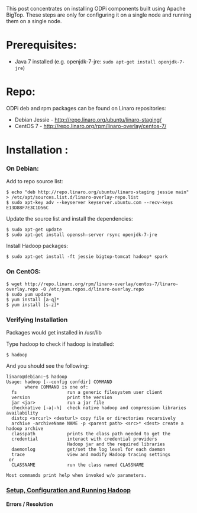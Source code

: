 This post concentrates on installing ODPi components built using Apache BigTop. These steps are only for configuring it on a single node and running them on a single node.

# Prerequisites:

* Java 7 installed (e.g. openjdk-7-jre: `sudo apt-get install openjdk-7-jre`)

# Repo:

ODPi deb and rpm packages can be found on Linaro repositories:

* Debian Jessie - http://repo.linaro.org/ubuntu/linaro-staging/
* CentOS 7 - http://repo.linaro.org/rpm/linaro-overlay/centos-7/


# Installation :

### On Debian:

Add to repo source list:

    $ echo "deb http://repo.linaro.org/ubuntu/linaro-staging jessie main" > /etc/apt/sources.list.d/linaro-overlay-repo.list
    $ sudo apt-key adv --keyserver keyserver.ubuntu.com --recv-keys E13D88F7E3C1D56C

Update the source list and install the dependencies:

    $ sudo apt-get update
    $ sudo apt-get install openssh-server rsync openjdk-7-jre

Install Hadoop packages:

    $ sudo apt-get install -ft jessie bigtop-tomcat hadoop* spark

### On CentOS:

    $ wget http://repo.linaro.org/rpm/linaro-overlay/centos-7/linaro-overlay.repo -O /etc/yum.repos.d/linaro-overlay.repo
    $ sudo yum update
    $ yum install [a-q]*
    $ yum install [s-z]*

### Verifying Installation 

Packages would get installed in /usr/lib 

Type hadoop to check if hadoop is installed:

    $ hadoop

And you should see the following:

    linaro@debian:~$ hadoop
    Usage: hadoop [--config confdir] COMMAND
           where COMMAND is one of:
      fs                   run a generic filesystem user client
      version              print the version
      jar <jar>            run a jar file
      checknative [-a|-h]  check native hadoop and compression libraries availability
      distcp <srcurl> <desturl> copy file or directories recursively
      archive -archiveName NAME -p <parent path> <src>* <dest> create a hadoop archive
      classpath            prints the class path needed to get the
      credential           interact with credential providers
                           Hadoop jar and the required libraries
      daemonlog            get/set the log level for each daemon
      trace                view and modify Hadoop tracing settings
     or
      CLASSNAME            run the class named CLASSNAME
     
    Most commands print help when invoked w/o parameters.

### [Setup, Configuration and Running Hadoop](https://github.com/96boards/documentation/wiki/ODPi-BigTop-Hadoop-configuration-and-Running) 
#### Errors / Resolution
